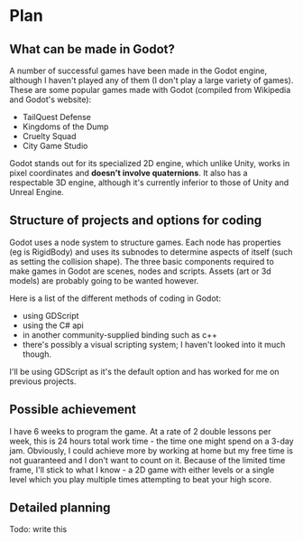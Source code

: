 # Plan

## What can be made in Godot?

A number of successful games have been made in the Godot engine, although I haven't played any of them (I don't play a large variety of games). These are some popular games made with Godot (compiled from Wikipedia and Godot's website):
- TailQuest Defense
- Kingdoms of the Dump
- Cruelty Squad
- City Game Studio

Godot stands out for its specialized 2D engine, which unlike Unity, works in pixel coordinates and **doesn't involve quaternions**. It also has a respectable 3D engine, although it's currently inferior to those of Unity and Unreal Engine.

## Structure of projects and options for coding

Godot uses a node system to structure games. Each node has properties (eg is RigidBody) and uses its subnodes to determine aspects of itself (such as setting the collision shape). The three basic components required to make games in Godot are scenes, nodes and scripts. Assets (art or 3d models) are probably going to be wanted however.

Here is a list of the different methods of coding in Godot:
- using GDScript
- using the C# api
- in another community-supplied binding such as c++
- there's possibly a visual scripting system; I haven't looked into it much though.

I'll be using GDScript as it's the default option and has worked for me on previous projects.

## Possible achievement

I have 6 weeks to program the game. At a rate of 2 double lessons per week, this is 24 hours total work time - the time one might spend on a 3-day jam. Obviously, I could achieve more by working at home but my free time is not guaranteed and I don't want to count on it. Because of the limited time frame, I'll stick to what I know - a 2D game with either levels or a single level which you play multiple times attempting to beat your high score.

## Detailed planning

Todo: write this
